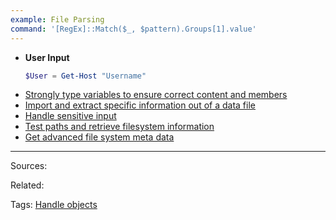 ```yaml
---
example: File Parsing
command: '[RegEx]::Match($_, $pattern).Groups[1].value'
---
```


- **User Input**    
    ```powershell
    $User = Get-Host "Username"
    ```
- [Strongly type variables to ensure correct content and members](Strongly%20type%20variables%20to%20ensure%20correct%20content%20and%20members.md)
- [Import and extract specific information out of a data file](Import%20and%20extract%20specific%20information%20out%20of%20a%20data%20file.md)
- [Handle sensitive input](Handle%20sensitive%20input.md)
- [Test paths and retrieve filesystem information](Test%20paths%20and%20retrieve%20filesystem%20information.md)
- [Get advanced file system meta data](Get%20advanced%20file%20system%20meta%20data.md)

---
Sources:

Related:

Tags:
[Handle objects](../Handle%20objects.md)